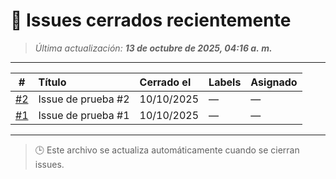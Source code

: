 # 🧩 Issues cerrados recientemente

> _Última actualización: **13 de octubre de 2025, 04:16 a. m.**_

---

| # | Título | Cerrado el | Labels | Asignado |
|:-:|:--------|:------------|:--------|:----------|
| [#2](https://github.com/Damsonite/coding_with_friends/issues/2) | Issue de prueba #2 | 10/10/2025 | — | — |
| [#1](https://github.com/Damsonite/coding_with_friends/issues/1) | Issue de prueba #1 | 10/10/2025 | — | — |

---

> 🕒 Este archivo se actualiza automáticamente cuando se cierran issues.
